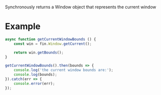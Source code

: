 Synchronously returns a Window object that represents the current window

# Example
```js
async function getCurrentWindowBounds () {
    const win = fin.Window.getCurrent();

    return win.getBounds();
}

getCurrentWindowBounds().then(bounds => {
    console.log('the current window bounds are:');
    console.log(bounds);
}).catch(err => {
    console.error(err);
});

```
